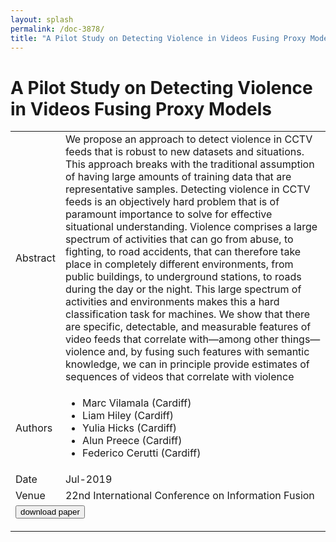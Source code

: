```yaml
---
layout: splash
permalink: /doc-3878/
title: "A Pilot Study on Detecting Violence in Videos Fusing Proxy Models"
---
```


# A Pilot Study on Detecting Violence in Videos Fusing Proxy Models

<table>
    <tbody>
    <tr>
        <td>Abstract</td>
        <td>We propose an approach to detect violence in CCTV feeds that is robust to new datasets and situations. This approach breaks with the traditional assumption of having large amounts of training data that are representative samples. Detecting violence in CCTV feeds is an objectively hard problem that is of paramount importance to solve for effective situational understanding. Violence comprises a large spectrum of activities that can go from abuse, to fighting, to road accidents, that can therefore take place in completely different environments, from public buildings, to underground stations, to roads during the day or the night. This large spectrum of activities and environments makes this a hard classification task for machines. We show that there are specific, detectable, and measurable features of video feeds that correlate with—among other things—violence and, by fusing such features with semantic knowledge, we can in principle provide estimates of sequences of videos that correlate with violence</td>
    </tr>
    <tr>
        <td>Authors</td>
        <td>
            <ul>
                <li>Marc Vilamala (Cardiff)</li>
                <li>Liam Hiley (Cardiff)</li>
                <li>Yulia Hicks (Cardiff)</li>
                <li>Alun Preece (Cardiff)</li>
                <li>Federico Cerutti (Cardiff)</li>
            </ul>
        </td>
    </tr>
    <tr>
        <td>Date</td>
        <td>Jul-2019</td>
    </tr>
    <tr>
        <td>Venue</td>
        <td>22nd International Conference on Information Fusion</td>
    </tr>
        <tr>
            <td colspan="2">
                <form method="get" action="https://dais-ita.org/sites/default/files/FUSION_VideoViolence.pdf">
                    <button type="submit">download paper</button>
                </form>
            </td>
        </tr>
    </tbody>
</table>
